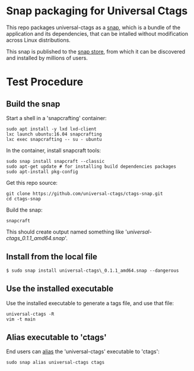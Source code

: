 Snap packaging for Universal Ctags
==================================

This repo packages universal-ctags as a [snap](https://snapcraft.io/docs),
which is a bundle of the application and its dependencies, that can be
intalled without modification across Linux distributions.

This snap is published to the [snap store](https://snapcraft.io/store),
from which it can be discovered and installed by millions of users.

Test Procedure
==============

Build the snap
--------------

Start a shell in a 'snapcrafting' container:

    sudo apt install -y lxd lxd-client
    lxc launch ubuntu:16.04 snapcrafting
    lxc exec snapcrafting -- su - ubuntu

In the container, install snapcraft tools:

    sudo snap install snapcraft --classic
    sudo apt-get update # for installing build dependencies packages
    sudo apt-install pkg-config

Get this repo source:

    git clone https://github.com/universal-ctags/ctags-snap.git
    cd ctags-snap

Build the snap:

    snapcraft

This should create output named something like
'_universal-ctags\_0.1.1\_amd64.snap_'.

Install from the local file
---------------------------

    $ sudo snap install universal-ctags\_0.1.1_amd64.snap --dangerous

Use the installed executable
----------------------------

Use the installed executable to generate a tags file, and use that file:

    universal-ctags -R
    vim -t main

Alias executable to 'ctags'
---------------------------

End users can
[alias](https://docs.snapcraft.io/commands-and-aliases/3950)
the 'universal-ctags' executable to 'ctags':

    sudo snap alias universal-ctags ctags

